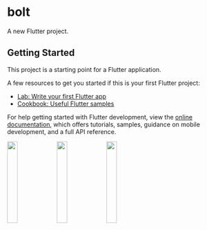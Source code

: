 # bolt

A new Flutter project.

## Getting Started

This project is a starting point for a Flutter application.

A few resources to get you started if this is your first Flutter project:

- [Lab: Write your first Flutter app](https://docs.flutter.dev/get-started/codelab)
- [Cookbook: Useful Flutter samples](https://docs.flutter.dev/cookbook)

For help getting started with Flutter development, view the
[online documentation](https://docs.flutter.dev/), which offers tutorials,
samples, guidance on mobile development, and a full API reference.

<p>
<img src= "https://github.com/Meshva30/bolt_1/assets/136339359/f04dc990-7665-4503-a094-de369e3cf49f"width=22% heigh=35%>
<img src= "https://github.com/Meshva30/bolt_1/assets/136339359/b9b1d1b1-34c5-436b-867a-5627862fa567"width=22% heigh=35%>
<img src= "https://github.com/Meshva30/bolt_1/assets/136339359/d0ba0aba-3fa3-4842-88e0-b8e0a8f099f2"width=22% heigh=35%>
</p>

